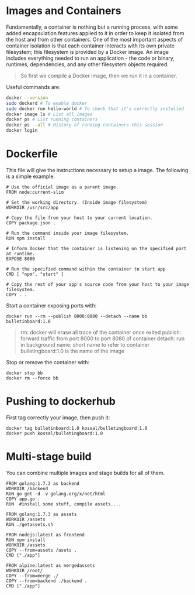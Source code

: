 # Images and Containers

Fundamentally, a container is nothing but a running process, with some added encapsulation features applied to it in order to keep it isolated from the host and from other containers. One of the most important aspects of container isolation is that each container interacts with its own private filesystem; this filesystem is provided by a Docker image. An image includes everything needed to run an application - the code or binary, runtimes, dependencies, and any other filesystem objects required.

> So first we compile a Docker image, then we run it in a container.

Useful commands are:

```sh
docker --version
sudo dockerd # To enable docker
sudo docker run hello-world # To check that it's correctly installed
docker image ls # List all images
docker ps # List running containers
docker ps --all # History of running containers this session
docker login
```

# Dockerfile

This file will give the instructions necessary to setup a image. The following is a simple example:

```docker
# Use the official image as a parent image.
FROM node:current-slim

# Set the working directory. (Inside image filesystem)
WORKDIR /usr/src/app

# Copy the file from your host to your current location.
COPY package.json .

# Run the command inside your image filesystem.
RUN npm install

# Inform Docker that the container is listening on the specified port at runtime.
EXPOSE 8080

# Run the specified command within the container to start app
CMD [ "npm", "start" ]

# Copy the rest of your app's source code from your host to your image filesystem.
COPY . .
```

Start a container exposing ports with:

```docker
docker run --rm --publish 8000:8080 --detach --name bb bulletinboard:1.0
```
> rm: docker will erase all trace of the container once exited
> publish: forward traffic from port 8000 to port 8080 of container
> detach: run in background
> name: short name to refer to container
> bulletingboard:1.0 is the name of the image

Stop or remove the container with:

```docker
docker stop bb
docker rm --force bb
```

# Pushing to dockerhub

First tag correctly your image, then push it:

```docker
docker tag bulletinboard:1.0 kossal/bulletingboard:1.0
docker push kossal/bulletingboard:1.0
```

# Multi-stage build

You can combine multiple images and stage builds for all of them.

```docker
FROM golang:1.7.3 as backend
WORKDIR /backend
RUN go get -d -v golang.org/x/net/html  
COPY app.go .
RUN  #install some stuff, compile assets....

FROM golang:1.7.3 as assets
WORKDIR /assets
RUN ./getassets.sh

FROM nodejs:latest as frontend 
RUN npm install
WORKDIR /assets
COPY --from=assets /asets .
CMD ["./app"] 

FROM alpine:latest as mergedassets
WORKDIR /root/
COPY --from=merge ./
COPY --from=backend ./backend .
CMD ["./app"]
```